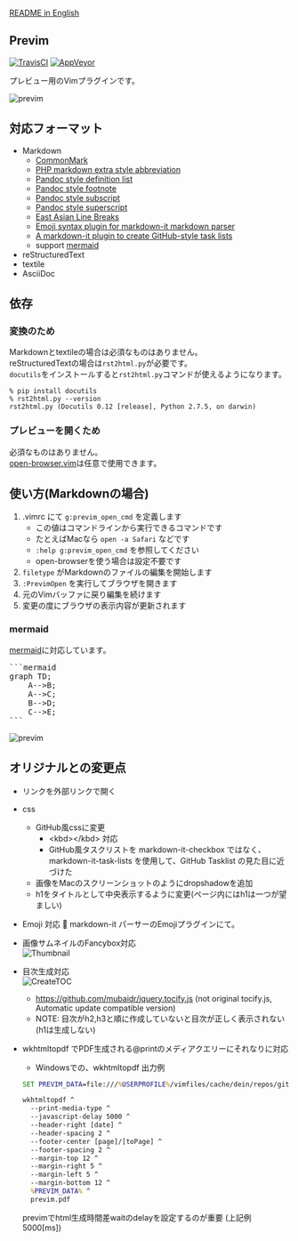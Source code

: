 [README in English](https://github.com/previm/previm/blob/master/README-en.mkd)

## Previm

[![TravisCI](https://travis-ci.org/previm/previm.svg?branch=master)](https://travis-ci.org/previm/previm) [![AppVeyor](https://ci.appveyor.com/api/projects/status/r12pom6aaiom3kqy?svg=true)](https://ci.appveyor.com/project/mattn/previm)


プレビュー用のVimプラグインです。  

![previm](https://raw.github.com/wiki/previm/previm/images/previm-example.gif)

## 対応フォーマット

* Markdown
    * [CommonMark](http://commonmark.org/)
    * [PHP markdown extra style abbreviation](https://github.com/markdown-it/markdown-it-abbr)
    * [Pandoc style definition list](https://github.com/markdown-it/markdown-it-deflist)
    * [Pandoc style footnote](https://github.com/markdown-it/markdown-it-footnote)
    * [Pandoc style subscript](https://github.com/markdown-it/markdown-it-sub)
    * [Pandoc style superscript](https://github.com/markdown-it/markdown-it-sup)
    * [East Asian Line Breaks](https://github.com/markdown-it/markdown-it-cjk-breaks)
    * [Emoji syntax plugin for markdown-it markdown parser](https://github.com/markdown-it/markdown-it-emoji)
    * [A markdown-it plugin to create GitHub-style task lists](https://github.com/revin/markdown-it-task-lists)
    * support [mermaid](http://knsv.github.io/mermaid/index.html)
* reStructuredText
* textile
* AsciiDoc

## 依存

### 変換のため

Markdownとtextileの場合は必須なものはありません。  
reStructuredTextの場合は`rst2html.py`が必要です。  
`docutils`をインストールすると`rst2html.py`コマンドが使えるようになります。

    % pip install docutils
    % rst2html.py --version
    rst2html.py (Docutils 0.12 [release], Python 2.7.5, on darwin)

### プレビューを開くため

必須なものはありません。  
[open-browser.vim](https://github.com/tyru/open-browser.vim)は任意で使用できます。


## 使い方(Markdownの場合)

1. .vimrc にて `g:previm_open_cmd` を定義します
    * この値はコマンドラインから実行できるコマンドです
    * たとえばMacなら `open -a Safari` などです
    * `:help g:previm_open_cmd` を参照してください
    * open-browserを使う場合は設定不要です
2. `filetype` がMarkdownのファイルの編集を開始します
3. `:PrevimOpen` を実行してブラウザを開きます
4. 元のVimバッファに戻り編集を続けます
5. 変更の度にブラウザの表示内容が更新されます

### mermaid

[mermaid](http://knsv.github.io/mermaid/)に対応しています。

<pre>
```mermaid
graph TD;
    A-->B;
    A-->C;
    B-->D;
    C-->E;
```
</pre>

![previm](https://raw.github.com/wiki/previm/previm/images/previm-example-mermaid.png)

## オリジナルとの変更点
- リンクを外部リンクで開く
- css
    - GitHub風cssに変更
        - &lt;kbd&gt;&lt;/kbd&gt; 対応
        - GitHub風タスクリストを markdown-it-checkbox ではなく、 markdown-it-task-lists を使用して、GitHub Tasklist の見た目に近づけた
    - 画像をMacのスクリーンショットのようにdropshadowを追加
    - h1をタイトルとして中央表示するように変更(ページ内にはh1は一つが望ましい)
- Emoji 対応 :sushi:
    markdown-it パーサーのEmojiプラグインにて。
- 画像サムネイルのFancybox対応  
    ![Thumbnail](https://raw.github.com/wiki/beckorz/previm/images/example_fancybox.GIF)
- 目次生成対応  
    ![CreateTOC](https://raw.github.com/wiki/beckorz/previm/images/example_toc.GIF)
    - https://github.com/mubaidr/jquery.tocify.js (not original tocify.js, Automatic update compatible version)
    - NOTE: 目次がh2,h3と順に作成していないと目次が正しく表示されない(h1は生成しない)
- wkhtmltopdf でPDF生成される@printのメディアクエリーにそれなりに対応
    - Windowsでの、wkhtmltopdf 出力例

    ```bat
    SET PREVIM_DATA=file:///%USERPROFILE%/vimfiles/cache/dein/repos/github.com/beckorz/previm/preview/index.html

    wkhtmltopdf ^
      --print-media-type ^
      --javascript-delay 5000 ^
      --header-right [date] ^
      --header-spacing 2 ^
      --footer-center [page]/[toPage] ^
      --footer-spacing 2 ^
      --margin-top 12 ^
      --margin-right 5 ^
      --margin-left 5 ^
      --margin-bottom 12 ^
      %PREVIM_DATA% ^
      previm.pdf
    ```
    previmでhtml生成時間差waitのdelayを設定するのが重要 (上記例 5000[ms])

